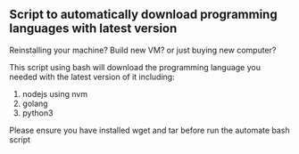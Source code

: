 ## Script to automatically download programming languages with latest version

Reinstalling your machine? Build new VM? or just buying new computer?

This script using bash will download the programming language you needed with the latest version of it including:

1. nodejs using nvm
1. golang
1. python3

Please ensure you have installed wget and tar before run the automate bash script
